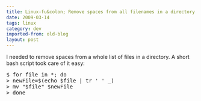 ```yaml
---
title: Linux-fu&colon; Remove spaces from all filenames in a directory
date: 2009-03-14
tags: linux
category: dev
imported-from: old-blog
layout: post
---
```


I needed to remove spaces from a whole list of files in a directory. A short bash script took care of it easy:

<pre class="code">
$ for file in *; do 
> newFile=$(echo $file | tr ' ' _)
> mv "$file" $newFile
> done
</pre>

